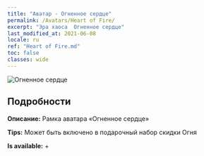```yaml
---
title: "Аватар - Огненное сердце"
permalink: /Avatars/Heart of Fire/
excerpt: "Эра хаоса  Огненное сердце"
last_modified_at: 2021-06-08
locale: ru
ref: "Heart of Fire.md"
toc: false
classes: wide
---
```

 ![Огненное сердце](/images/a/avatarFrame_23.png)

## Подробности

 **Описание:** Рамка аватара «Огненное сердце» 

 **Tips:** Может быть включено в подарочный набор скидки Огня 

 **Is available:**  + 

